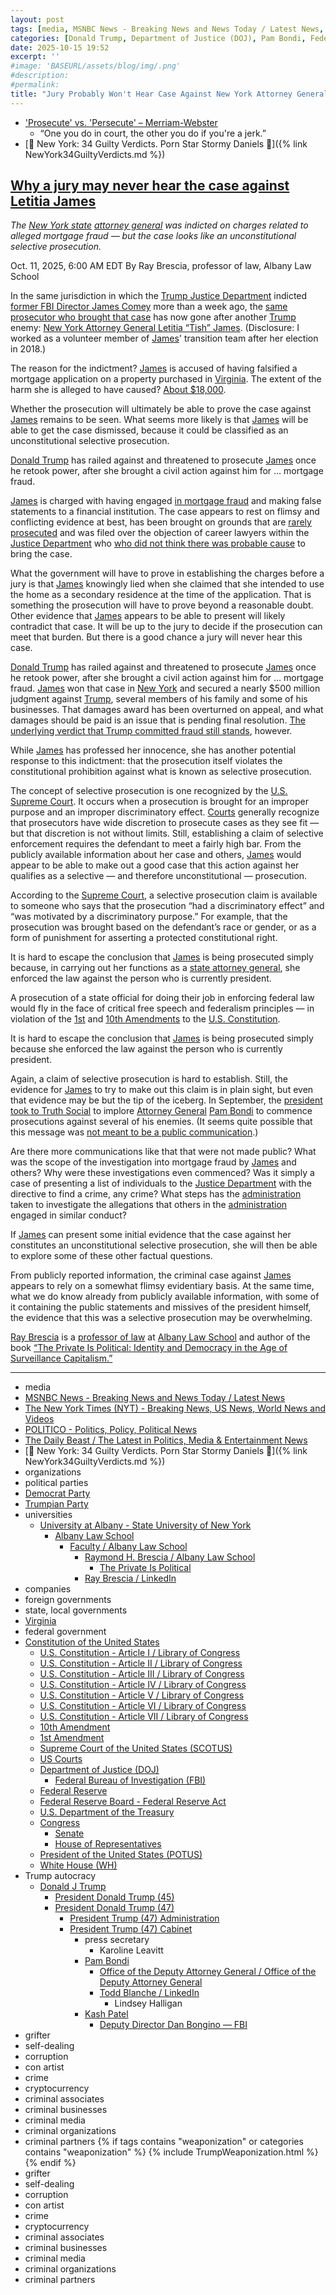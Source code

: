 ```yaml
---
layout: post
tags: [media, MSNBC News - Breaking News and News Today / Latest News, The New York Times (NYT) - Breaking News US News World News and Videos, POLITICO - Politics Policy Political News, The Daily Beast / The Latest in Politics Media & Entertainment News, organizations, political parties, Democrat Party, Trumpian Party, universities, University at Albany - State University of New York, Albany Law School, Faculty / Albany Law School, Raymond H. Brescia / Albany Law School, The Private Is Political, Ray Brescia / LinkedIn, companies, foreign governments, state local governments, Virginia, federal government, Constitution of the United States, U.S. Constitution - Article I / Library of Congress, U.S. Constitution - Article II / Library of Congress, U.S. Constitution - Article III / Library of Congress, U.S. Constitution - Article IV / Library of Congress, U.S. Constitution - Article V / Library of Congress, U.S. Constitution - Article VI / Library of Congress, U.S. Constitution - Article VII / Library of Congress, 1st Amendment, 10th Amendment, Supreme Court of the United States (SCOTUS), US Courts, Department of Justice (DOJ), Federal Bureau of Investigation (FBI), Federal Reserve, Federal Reserve Board - Federal Reserve Act, U.S. Department of the Treasury, Congress, Senate, House of Representatives, President of the United States (POTUS), White House (WH), Trump autocracy, Donald J Trump, President Donald Trump (45), President Donald Trump (47), President Trump (47) Administration, President Trump (47) Cabinet, press secretary, Karoline Leavitt, Pam Bondi, Office of the Deputy Attorney General / Office of the Deputy Attorney General, Todd Blanche / LinkedIn, Lindsey Halligan, Kash Patel, Deputy Director Dan Bongino — FBI, grifter, self-dealing, corruption, con artist, crime, cryptocurrency, criminal associates, criminal businesses, criminal media, criminal organizations, criminal partners, grifter, self-dealing, corruption, con artist, crime, cryptocurrency, criminal associates, criminal businesses, criminal media, criminal organizations, criminal partners]
categories: [Donald Trump, Department of Justice (DOJ), Pam Bondi, Federal Housing Finance Agency (FHFA), Bill Pulte, Michael Nachmanoff, weaponization, Federal Bureau of Investigation (FBI), James Comey, New York Attorney General, Letitia James, mortgage fraud, persecution, Trump Crime Family]
date: 2025-10-15 19:52
excerpt: ''
#image: 'BASEURL/assets/blog/img/.png'
#description:
#permalink:
title: "Jury Probably Won't Hear Case Against New York Attorney General Letitia James"
---
```


- ['Prosecute' vs. 'Persecute' – Merriam-Webster](https://www.merriam-webster.com/grammar/prosecuted-vs-persecuted-usage)
    - “One you do in court, the other you do if you're a jerk.”
- [💸 New York: 34 Guilty Verdicts. Porn Star Stormy Daniels 👙]({% link NewYork34GuiltyVerdicts.md %})

## [Why a jury may never hear the case against Letitia James](https://www.msnbc.com/opinion/msnbc-opinion/letitia-james-indictment-jury-trump-enemies-rcna236932)

*The [New York state](https://www.ny.gov/) [attorney general](https://ag.ny.gov/) was indicted on charges related to alleged mortgage fraud — but the case looks like an unconstitutional selective prosecution.*

Oct. 11, 2025, 6:00 AM EDT
By Ray Brescia, professor of law, Albany Law School

In the same jurisdiction in which the [Trump Justice Department](https://www.msnbc.com/deadline-white-house/watch/-the-discovery-could-be-highly-embarrassing-for-doj-weissmann-on-attempts-to-indict-letitia-james-249584197508) indicted [former FBI Director James Comey](https://www.msnbc.com/deadline-white-house/deadline-legal-blog/james-comey-pleads-not-guilty-trump-halligan-rcna236313) more than a week ago, the [same prosecutor who brought that case](https://www.msnbc.com/rachel-maddow-show/maddowblog/one-thing-letitia-james-james-comey-indictments-common-rcna236837) has now gone after another [Trump](https://www.donaldjtrump.com/) enemy: [New York Attorney General Letitia “Tish” James](https://www.msnbc.com/all-in/watch/-heart-of-tyranny-hayes-says-trump-s-order-to-indict-tish-james-is-impeachable-249602629923). (Disclosure: I worked as a volunteer member of [James](https://ag.ny.gov/about/meet-letitia-james/)' transition team after her election in 2018.)

The reason for the indictment? [James](https://ag.ny.gov/about/meet-letitia-james/) is accused of having falsified a mortgage application on a property purchased in [Virginia](https://www.virginia.gov/). The extent of the harm she is alleged to have caused? [About \$18,000](https://www.nytimes.com/interactive/2025/10/09/us/politics/Letitia-James-indictment.html).

Whether the prosecution will ultimately be able to prove the case against [James](https://ag.ny.gov/about/meet-letitia-james/) remains to be seen. What seems more likely is that [James](https://ag.ny.gov/about/meet-letitia-james/) will be able to get the case dismissed, because it could be classified as an unconstitutional selective prosecution.

[Donald Trump](https://www.donaldjtrump.com/) has railed against and threatened to prosecute [James](https://ag.ny.gov/about/meet-letitia-james/) once he retook power, after she brought a civil action against him for … mortgage fraud.

[James](https://ag.ny.gov/about/meet-letitia-james/) is charged with having engaged [in mortgage fraud](https://www.nytimes.com/live/2025/10/09/us/trump-news#letitia-james-indicted-trump) and making false statements to a financial institution. The case appears to rest on flimsy and conflicting evidence at best, has been brought on grounds that are [rarely prosecuted](https://www.mpamag.com/us/news/general/letitia-james-indicted-on-mortgage-fraud-charge-ap/552558) and was filed over the objection of career lawyers within the [Justice Department](https://www.justice.gov/) who [who did not think there was probable cause](https://www.msnbc.com/msnbc/news/top-prosecutor-trump-pressure-charge-new-york-ag-rcna235922) to bring the case.

What the government will have to prove in establishing the charges before a jury is that [James](https://ag.ny.gov/about/meet-letitia-james/) knowingly lied when she claimed that she intended to use the home as a secondary residence at the time of the application. That is something the prosecution will have to prove beyond a reasonable doubt. Other evidence that [James](https://ag.ny.gov/about/meet-letitia-james/) appears to be able to present will likely contradict that case. It will be up to the jury to decide if the prosecution can meet that burden. But there is a good chance a jury will never hear this case.

[Donald Trump](https://www.donaldjtrump.com/) has railed against and threatened to prosecute [James](https://ag.ny.gov/about/meet-letitia-james/) once he retook power, after she brought a civil action against him for … mortgage fraud. [James](https://ag.ny.gov/about/meet-letitia-james/) won that case in [New York](https://www.ny.gov/) and secured a nearly \$500 million judgment against [Trump](https://www.donaldjtrump.com/), several members of his family and some of his businesses. That damages award has been overturned on appeal, and what damages should be paid is an issue that is pending final resolution. [The underlying verdict that Trump committed fraud still stands](https://www.nytimes.com/2025/08/21/nyregion/trump-fraud-james.html), however.

While [James](https://ag.ny.gov/about/meet-letitia-james/) has professed her innocence, she has another potential response to this indictment: that the prosecution itself violates the constitutional prohibition against what is known as selective prosecution.

The concept of selective prosecution is one recognized by the [U.S. Supreme Court](https://www.supremecourt.gov/). It occurs when a prosecution is brought for an improper purpose and an improper discriminatory effect. [Courts](https://www.uscourts.gov/) generally recognize that prosecutors have wide discretion to prosecute cases as they see fit — but that discretion is not without limits. Still, establishing a claim of selective enforcement requires the defendant to meet a fairly high bar. From the publicly available information about her case and others, [James](https://ag.ny.gov/about/meet-letitia-james/) would appear to be able to make out a good case that this action against her qualifies as a selective — and therefore unconstitutional — prosecution.

According to the [Supreme Court](https://www.supremecourt.gov/), a selective prosecution claim is available to someone who says that the prosecution “had a discriminatory effect” and “was motivated by a discriminatory purpose.” For example, that the prosecution was brought based on the defendant’s race or gender, or as a form of punishment for asserting a protected constitutional right.

It is hard to escape the conclusion that [James](https://ag.ny.gov/about/meet-letitia-james/) is being prosecuted simply because, in carrying out her functions as a [state attorney general](https://ag.ny.gov/), she enforced the law against the person who is currently president.

A prosecution of a state official for doing their job in enforcing federal law would fly in the face of critical free speech and federalism principles — in violation of the [1st](https://constitution.congress.gov/constitution/amendment-1/) and [10th Amendments](https://constitution.congress.gov/constitution/amendment-10/) to the [U.S. Constitution](https://constitution.congress.gov/constitution/).

It is hard to escape the conclusion that [James](https://ag.ny.gov/about/meet-letitia-james/) is being prosecuted simply because she enforced the law against the person who is currently president.

Again, a claim of selective prosecution is hard to establish. Still, the evidence for [James](https://ag.ny.gov/about/meet-letitia-james/) to try to make out this claim is in plain sight, but even that evidence may be but the tip of the iceberg. In September, the [president took to Truth Social](https://www.politico.com/news/2025/09/20/trump-bondi-truth-social-00574380) to implore [Attorney General](https://www.justice.gov/) [Pam Bondi](https://www.justice.gov/ag/staff-profile/meet-attorney-general/) to commence prosecutions against several of his enemies. (It seems quite possible that this message was [not meant to be a public communication](https://www.thedailybeast.com/donald-trumps-massive-truth-social-texting-blunder-exposed/).)

Are there more communications like that that were not made public? What was the scope of the investigation into mortgage fraud by [James](https://ag.ny.gov/about/meet-letitia-james/) and others? Why were these investigations even commenced? Was it simply a case of presenting a list of individuals to the [Justice Department](https://www.justice.gov/) with the directive to find a crime, any crime? What steps has the [administration](https://www.whitehouse.gov/administration/) taken to investigate the allegations that others in the [administration](https://www.whitehouse.gov/administration/) engaged in similar conduct?

If [James](https://ag.ny.gov/about/meet-letitia-james/) can present some initial evidence that the case against her constitutes an unconstitutional selective prosecution, she will then be able to explore some of these other factual questions.

From publicly reported information, the criminal case against [James](https://ag.ny.gov/about/meet-letitia-james/) appears to rely on a somewhat flimsy evidentiary basis. At the same time, what we do know already from publicly available information, with some of it containing the public statements and missives of the president himself, the evidence that this was a selective prosecution may be overwhelming.

[Ray Brescia](https://www.albanylaw.edu/faculty/faculty-directory/raymond-brescia) is a [professor of law](https://www.albanylaw.edu/faculty) at [Albany Law School](https://www.albanylaw.edu/) and author of the book [“The Private Is Political: Identity and Democracy in the Age of Surveillance Capitalism.”](https://nyupress.org/9781479832330/the-private-is-political/)

----
- media
- [MSNBC News - Breaking News and News Today / Latest News](https://www.msnbc.com/)
- [The New York Times (NYT) - Breaking News, US News, World News and Videos](https://www.nytimes.com/)
- [POLITICO - Politics, Policy, Political News](https://www.politico.com/)
- [The Daily Beast / The Latest in Politics, Media & Entertainment News](https://www.thedailybeast.com/)
- [💸 New York: 34 Guilty Verdicts. Porn Star Stormy Daniels 👙]({% link NewYork34GuiltyVerdicts.md %})
- organizations
- political parties
- [Democrat Party](https://www.democrats.org/)
- [Trumpian Party](https://www.gop.com/)
- universities
    - [University at Albany - State University of New York](https://www.albany.edu/)
        - [Albany Law School](https://www.albanylaw.edu/)
            - [Faculty / Albany Law School](https://www.albanylaw.edu/faculty)
                - [Raymond H. Brescia / Albany Law School](https://www.albanylaw.edu/faculty/faculty-directory/raymond-brescia)
                    - [The Private Is Political](https://nyupress.org/9781479832330/the-private-is-political/)
                - [Ray Brescia / LinkedIn](https://www.linkedin.com/in/ray-brescia-24bb658/)
- companies
- foreign governments
- state, local governments 
- [Virginia](https://www.virginia.gov/)
- federal government
- [Constitution of the United States](https://constitution.congress.gov/constitution/)
    - [U.S. Constitution - Article I / Library of Congress](https://constitution.congress.gov/constitution/article-1/)
    - [U.S. Constitution - Article II / Library of Congress](https://constitution.congress.gov/constitution/article-2/)
    - [U.S. Constitution - Article III / Library of Congress](https://constitution.congress.gov/constitution/article-3/)
    - [U.S. Constitution - Article IV / Library of Congress](https://constitution.congress.gov/constitution/article-4/)
    - [U.S. Constitution - Article V / Library of Congress](https://constitution.congress.gov/constitution/article-5/)
    - [U.S. Constitution - Article VI / Library of Congress](https://constitution.congress.gov/constitution/article-6/)
    - [U.S. Constitution - Article VII / Library of Congress](https://constitution.congress.gov/constitution/article-7/)
    - [10th Amendment](https://constitution.congress.gov/constitution/amendment-10/)
    - [1st Amendment](https://constitution.congress.gov/constitution/amendment-1/)
    - [Supreme Court of the United States (SCOTUS)](https://www.supremecourt.gov/)
    - [US Courts](https://www.uscourts.gov/)
    - [Department of Justice (DOJ)](https://www.justice.gov/)
        - [Federal Bureau of Investigation (FBI)](https://www.fbi.gov/)
    - [Federal Reserve](https://www.federalreserve.gov/)
    - [Federal Reserve Board - Federal Reserve Act](https://www.federalreserve.gov/aboutthefed/fract.htm)
    - [U.S. Department of the Treasury](https://home.treasury.gov/)
    - [Congress](https://www.congress.gov/)
        - [Senate](https://www.senate.gov/)
        - [House of Representatives](https://www.house.gov/)
     - [President of the United States (POTUS)](https://www.whitehouse.gov/)
    - [White House (WH)](https://www.whitehouse.gov/)
- Trump autocracy
    - [Donald J Trump](https://www.donaldjtrump.com/)
        - [President Donald Trump (45)](https://trumpwhitehouse.archives.gov/)
        - [President Donald Trump (47)](https://www.whitehouse.gov/administration/donald-j-trump/)
            - [President Trump (47) Administration](https://www.whitehouse.gov/administration/)
            - [President Trump (47) Cabinet](https://www.whitehouse.gov/administration/the-cabinet/)
                - press secretary
                    - Karoline Leavitt
                - [Pam Bondi](https://www.justice.gov/ag/staff-profile/meet-attorney-general)
                    - [Office of the Deputy Attorney General / Office of the Deputy Attorney General](https://www.justice.gov/dag)
                    - [Todd Blanche / LinkedIn](https://www.linkedin.com/in/toddblanche/)
                        - Lindsey Halligan
                - [Kash Patel](https://www.fbi.gov/about/leadership-and-structure/director-patel)
                    - [Deputy Director Dan Bongino — FBI](https://www.fbi.gov/about/leadership-and-structure/deputy-director-dan-bongino)
- grifter
- self-dealing
- corruption
- con artist
- crime
- cryptocurrency
- criminal associates
- criminal businesses
- criminal media
- criminal organizations
- criminal partners
{% if tags contains "weaponization" or categories contains "weaponization" %}
  {% include TrumpWeaponization.html %}
{% endif %}
- grifter
- self-dealing
- corruption
- con artist
- crime
- cryptocurrency
- criminal associates
- criminal businesses
- criminal media
- criminal organizations
- criminal partners